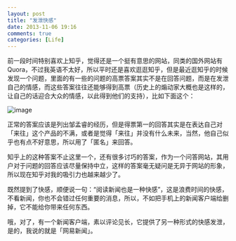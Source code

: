 ```yaml
---
layout: post
title: "发泄快感"
date: 2013-11-06 19:16
comments: true
categories: [Life]
---
```


前一段时间特别喜欢上知乎，觉得还是一个挺有意思的网站，同类的国外网站有 Quora，不过我英语不太好，所以平时还是喜欢逛逛知乎，但是最近逛知乎的时候发现一个问题，里面的有一些的问题的高票答案其实不是在回答问题，而是在发泄自己的情感，而这些答案往往还能够得到高票（历史上的煽动家大概也是这样的，让自己的话迎合大众的情感，以此得到他们的支持），比如下面这个：

![image](https://pic.yupoo.com/khotyn/Di8YyMye/medish.jpg)

正常的答案应该是列出邹孟睿的经历，但是得票第一的回答其实是在表达自己对「来往」这个产品的不满，或者是觉得「来往」并没有什么未来，当然，他自己似乎也有点不好意思，所以用了「匿名」来回答。

知乎上的这种答案不止这里一个，还有很多讨巧的答案，作为一个问答网站，其用户对于问题的回答应该尽量保持中立，这样的答案毫无疑问是无异于网站的形象，所以现在知乎对我的吸引力也越来越少了。

既然提到了快感，顺便说一句：“阅读新闻也是一种快感”，这是浪费时间的快感，不看新闻，你也不会错过任何重要的消息，所以，不如把手机上的新闻客户端给删掉，它不能给你带来任何东西。

哦，对了，有一个新闻客户端，素以评论见长，它提供了另一种形式的快感发泄，是的，我说的就是「网易新闻」。